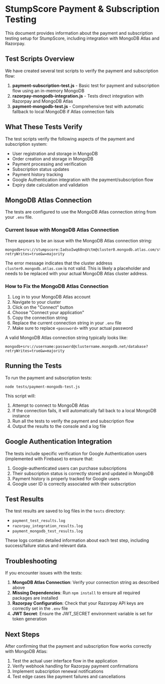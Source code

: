 # StumpScore Payment & Subscription Testing

This document provides information about the payment and subscription testing setup for StumpScore, including integration with MongoDB Atlas and Razorpay.

## Test Scripts Overview

We have created several test scripts to verify the payment and subscription flow:

1. **payment-subscription-test.js** - Basic test for payment and subscription flow using an in-memory MongoDB
2. **razorpay-mongodb-integration.js** - Tests direct integration with Razorpay and MongoDB Atlas
3. **payment-mongodb-test.js** - Comprehensive test with automatic fallback to local MongoDB if Atlas connection fails

## What These Tests Verify

The test scripts verify the following aspects of the payment and subscription system:

- User registration and storage in MongoDB
- Order creation and storage in MongoDB
- Payment processing and verification
- Subscription status updates
- Payment history tracking
- Google Authentication integration with the payment/subscription flow
- Expiry date calculation and validation

## MongoDB Atlas Connection

The tests are configured to use the MongoDB Atlas connection string from your `.env` file. 

### Current Issue with MongoDB Atlas Connection

There appears to be an issue with the MongoDB Atlas connection string:

```
mongodb+srv://stumpscore:IadsoIwq68nqVctm@cluster0.mongodb.atlas.com/stumpscore?retryWrites=true&w=majority
```

The error message indicates that the cluster address `cluster0.mongodb.atlas.com` is not valid. This is likely a placeholder and needs to be replaced with your actual MongoDB Atlas cluster address.

### How to Fix the MongoDB Atlas Connection

1. Log in to your MongoDB Atlas account
2. Navigate to your cluster
3. Click on the "Connect" button
4. Choose "Connect your application"
5. Copy the connection string
6. Replace the current connection string in your `.env` file
7. Make sure to replace `<password>` with your actual password

A valid MongoDB Atlas connection string typically looks like:
```
mongodb+srv://username:password@clustername.mongodb.net/database?retryWrites=true&w=majority
```

## Running the Tests

To run the payment and subscription tests:

```
node tests/payment-mongodb-test.js
```

This script will:
1. Attempt to connect to MongoDB Atlas
2. If the connection fails, it will automatically fall back to a local MongoDB instance
3. Run all the tests to verify the payment and subscription flow
4. Output the results to the console and a log file

## Google Authentication Integration

The tests include specific verification for Google Authentication users (implemented with Firebase) to ensure that:

1. Google-authenticated users can purchase subscriptions
2. Their subscription status is correctly stored and updated in MongoDB
3. Payment history is properly tracked for Google users
4. Google user ID is correctly associated with their subscription

## Test Results

The test results are saved to log files in the `tests` directory:
- `payment_test_results.log`
- `razorpay_integration_results.log`
- `payment_mongodb_test_results.log`

These logs contain detailed information about each test step, including success/failure status and relevant data.

## Troubleshooting

If you encounter issues with the tests:

1. **MongoDB Atlas Connection**: Verify your connection string as described above
2. **Missing Dependencies**: Run `npm install` to ensure all required packages are installed
3. **Razorpay Configuration**: Check that your Razorpay API keys are correctly set in the `.env` file
4. **JWT Secret**: Ensure the JWT_SECRET environment variable is set for token generation

## Next Steps

After confirming that the payment and subscription flow works correctly with MongoDB Atlas:

1. Test the actual user interface flow in the application
2. Verify webhook handling for Razorpay payment confirmations
3. Implement subscription renewal notifications
4. Test edge cases like payment failures and cancellations
